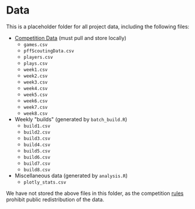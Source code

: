 # Data
This is a placeholder folder for all project data, including the following files: 
- [Competition Data](https://www.kaggle.com/competitions/nfl-big-data-bowl-2023/data) (must pull and store locally)
  - `games.csv`
  - `pffScoutingData.csv`
  - `players.csv`
  - `plays.csv`
  - `week1.csv`
  - `week2.csv`
  - `week3.csv`
  - `week4.csv`
  - `week5.csv`
  - `week6.csv`
  - `week7.csv`
  - `week8.csv`
- Weekly "builds" (generated by `batch_build.R`)
  - `build1.csv`
  - `build2.csv`
  - `build3.csv`
  - `build4.csv`
  - `build5.csv`
  - `build6.csv`
  - `build7.csv`
  - `build8.csv`
- Miscellaneous data (generated by `analysis.R`)
  - `plotly_stats.csv`

We have not stored the above files in this folder, as the competition [rules](https://www.kaggle.com/competitions/nfl-big-data-bowl-2023/rules) prohibit public redistribution of the data.
